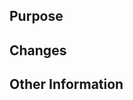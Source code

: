 <!-- Thank you for contributing to NUSMods! -->

## Purpose

<!-- Please link to a Github issue (type `#` to autocomplete issue) -->
<!-- Or provide a brief explanation about the problem -->

## Changes

<!-- Explain how your solution solves the problem -->
<!-- If it affects UI, an image or gif is greatly encouraged. -->

## Other Information

<!--
This section is optional, it's for stuff like:
- Requiring assistance regarding x
- Letting us know that you're new to this (so we know how much to help out)
- Random gifs and emojis
-->
